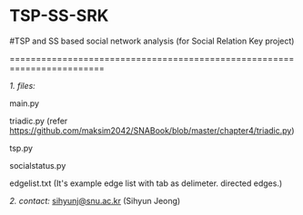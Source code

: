 # TSP-SS-SRK
#TSP and SS based social network analysis (for Social Relation Key project)

========================================================================

*1. files:*

main.py

triadic.py (refer https://github.com/maksim2042/SNABook/blob/master/chapter4/triadic.py)

tsp.py

socialstatus.py

edgelist.txt (It's example edge list with tab as delimeter. directed edges.)




*2. contact:*
sihyunj@snu.ac.kr (Sihyun Jeong)
